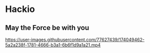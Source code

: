 # Hackio

## May the Force be with you



   https://user-images.githubusercontent.com/77627439/174049462-5a2a238f-1781-4666-b3a1-6b6f1d9a1a21.mp4

